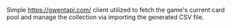 Simple https://gwentapi.com/ client utilized to fetch the game's current
   card pool and manage the collection via importing the generated CSV
   file.
